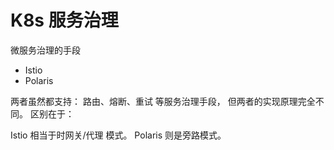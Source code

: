 # K8s 服务治理

微服务治理的手段

- Istio
- Polaris

两者虽然都支持： 路由、熔断、重试 等服务治理手段， 但两者的实现原理完全不同。 区别在于：

Istio 相当于时网关/代理 模式。
Polaris 则是旁路模式。
